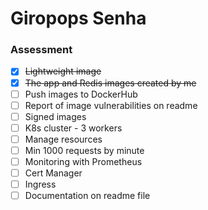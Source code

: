 # Giropops Senha

### Assessment

- [x] ~~Lightweight image~~
- [x] ~~The app and Redis images created by me~~
- [ ] Push images to DockerHub
- [ ] Report of image vulnerabilities on readme
- [ ] Signed images
- [ ] K8s cluster - 3 workers
- [ ] Manage resources
- [ ] Min 1000 requests by minute
- [ ] Monitoring with Prometheus
- [ ] Cert Manager
- [ ] Ingress
- [ ] Documentation on readme file

